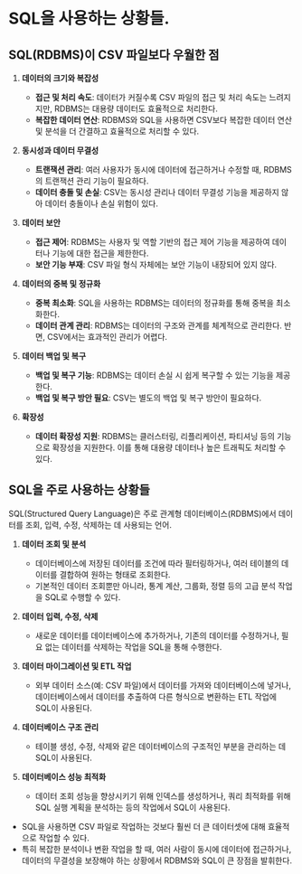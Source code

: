 # SQL을 사용하는 상황들.

## SQL(RDBMS)이 CSV 파일보다 우월한 점

1. **데이터의 크기와 복잡성**
   - **접근 및 처리 속도**: 데이터가 커질수록 CSV 파일의 접근 및 처리 속도는 느려지지만, RDBMS는 대용량 데이터도 효율적으로 처리한다.
   - **복잡한 데이터 연산**: RDBMS와 SQL을 사용하면 CSV보다 복잡한 데이터 연산 및 분석을 더 간결하고 효율적으로 처리할 수 있다.

2. **동시성과 데이터 무결성**
   - **트랜잭션 관리**: 여러 사용자가 동시에 데이터에 접근하거나 수정할 때, RDBMS의 트랜잭션 관리 기능이 필요하다.
   - **데이터 충돌 및 손실**: CSV는 동시성 관리나 데이터 무결성 기능을 제공하지 않아 데이터 충돌이나 손실 위험이 있다.

3. **데이터 보안**
   - **접근 제어**: RDBMS는 사용자 및 역할 기반의 접근 제어 기능을 제공하여 데이터나 기능에 대한 접근을 제한한다.
   - **보안 기능 부재**: CSV 파일 형식 자체에는 보안 기능이 내장되어 있지 않다.

4. **데이터의 중복 및 정규화**
   - **중복 최소화**: SQL을 사용하는 RDBMS는 데이터의 정규화를 통해 중복을 최소화한다.
   - **데이터 관계 관리**: RDBMS는 데이터의 구조와 관계를 체계적으로 관리한다. 반면, CSV에서는 효과적인 관리가 어렵다.

5. **데이터 백업 및 복구**
   - **백업 및 복구 기능**: RDBMS는 데이터 손실 시 쉽게 복구할 수 있는 기능을 제공한다.
   - **백업 및 복구 방안 필요**: CSV는 별도의 백업 및 복구 방안이 필요하다.

6. **확장성**
   - **데이터 확장성 지원**: RDBMS는 클러스터링, 리플리케이션, 파티셔닝 등의 기능으로 확장성을 지원한다. 이를 통해 대용량 데이터나 높은 트래픽도 처리할 수 있다.

## SQL을 주로 사용하는 상황들
SQL(Structured Query Language)은 주로 관계형 데이터베이스(RDBMS)에서 데이터를 조회, 입력, 수정, 삭제하는 데 사용되는 언어.

1. **데이터 조회 및 분석**
   - 데이터베이스에 저장된 데이터를 조건에 따라 필터링하거나, 여러 테이블의 데이터를 결합하여 원하는 형태로 조회한다.
   - 기본적인 데이터 조회뿐만 아니라, 통계 계산, 그룹화, 정렬 등의 고급 분석 작업을 SQL로 수행할 수 있다.

2. **데이터 입력, 수정, 삭제**
   - 새로운 데이터를 데이터베이스에 추가하거나, 기존의 데이터를 수정하거나, 필요 없는 데이터를 삭제하는 작업을 SQL을 통해 수행한다.

3. **데이터 마이그레이션 및 ETL 작업**
   - 외부 데이터 소스(예: CSV 파일)에서 데이터를 가져와 데이터베이스에 넣거나, 데이터베이스에서 데이터를 추출하여 다른 형식으로 변환하는 ETL 작업에 SQL이 사용된다.

4. **데이터베이스 구조 관리**
   - 테이블 생성, 수정, 삭제와 같은 데이터베이스의 구조적인 부분을 관리하는 데 SQL이 사용된다. 

5. **데이터베이스 성능 최적화**
   - 데이터 조회 성능을 향상시키기 위해 인덱스를 생성하거나, 쿼리 최적화를 위해 SQL 실행 계획을 분석하는 등의 작업에서 SQL이 사용된다.

- SQL을 사용하면 CSV 파일로 작업하는 것보다 훨씬 더 큰 데이터셋에 대해 효율적으로 작업할 수 있다. 
- 특히 복잡한 분석이나 변환 작업을 할 때, 여러 사람이 동시에 데이터에 접근하거나, 데이터의 무결성을 보장해야 하는 상황에서 RDBMS와 SQL이 큰 장점을 발휘한다. 
